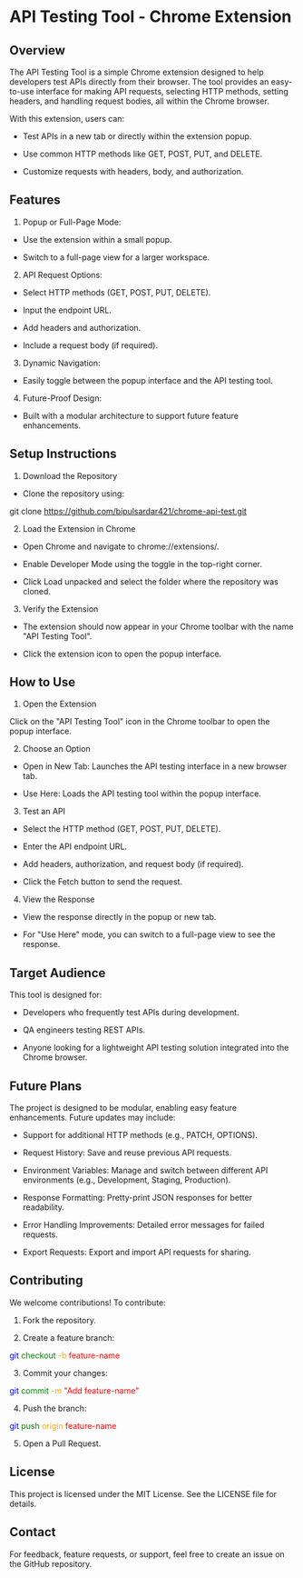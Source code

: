 
# API Testing Tool - Chrome Extension

## Overview

The API Testing Tool is a simple Chrome extension designed to help developers test APIs directly from their browser. The tool provides an easy-to-use interface for making API requests, selecting HTTP methods, setting headers, and handling request bodies, all within the Chrome browser.

With this extension, users can:

* Test APIs in a new tab or directly within the extension popup.

* Use common HTTP methods like GET, POST, PUT, and DELETE.

* Customize requests with headers, body, and authorization.

## Features

1. Popup or Full-Page Mode:

* Use the extension within a small popup.

* Switch to a full-page view for a larger workspace.

2. API Request Options:

* Select HTTP methods (GET, POST, PUT, DELETE).

* Input the endpoint URL.

* Add headers and authorization.

* Include a request body (if required).

3. Dynamic Navigation:

* Easily toggle between the popup interface and the API testing tool.

4. Future-Proof Design:

* Built with a modular architecture to support future feature enhancements.

## Setup Instructions

1. Download the Repository

* Clone the repository using:

git clone https://github.com/bipulsardar421/chrome-api-test.git

2. Load the Extension in Chrome

* Open Chrome and navigate to chrome://extensions/.

* Enable Developer Mode using the toggle in the top-right corner.

* Click Load unpacked and select the folder where the repository was cloned.

3. Verify the Extension

* The extension should now appear in your Chrome toolbar with the name "API Testing Tool".

* Click the extension icon to open the popup interface.

## How to Use

1. Open the Extension

Click on the "API Testing Tool" icon in the Chrome toolbar to open the popup interface.

2. Choose an Option

* Open in New Tab: Launches the API testing interface in a new browser tab.

* Use Here: Loads the API testing tool within the popup interface.

3. Test an API

* Select the HTTP method (GET, POST, PUT, DELETE).

* Enter the API endpoint URL.

* Add headers, authorization, and request body (if required).

* Click the Fetch button to send the request.

4. View the Response

* View the response directly in the popup or new tab.

* For "Use Here" mode, you can switch to a full-page view to see the response.

## Target Audience

This tool is designed for:

* Developers who frequently test APIs during development.

* QA engineers testing REST APIs.

* Anyone looking for a lightweight API testing solution integrated into the Chrome browser.

## Future Plans

The project is designed to be modular, enabling easy feature enhancements. Future updates may include:

* Support for additional HTTP methods (e.g., PATCH, OPTIONS).

* Request History: Save and reuse previous API requests.

* Environment Variables: Manage and switch between different API environments (e.g., Development, Staging, Production).

* Response Formatting: Pretty-print JSON responses for better readability.

* Error Handling Improvements: Detailed error messages for failed requests.

* Export Requests: Export and import API requests for sharing.

## Contributing

We welcome contributions! To contribute:

1. Fork the repository.

2. Create a feature branch:

<span style="color: blue;">git</span> <span style="color: green;">checkout</span> <span style="color: orange;">-b</span> <span style="color: red;">feature-name</span>


3. Commit your changes:


<span style="color: blue;">git</span> <span style="color: green;">commit</span> <span style="color: orange;">-m</span> <span style="color: red;">"Add feature-name"</span>


4. Push the branch:

<span style="color: blue;">git</span> <span style="color: green;">push</span> <span style="color: orange;">origin</span> <span style="color: red;">feature-name</span>


5. Open a Pull Request.

## License

This project is licensed under the MIT License. See the LICENSE file for details.

## Contact

For feedback, feature requests, or support, feel free to create an issue on the GitHub repository.
